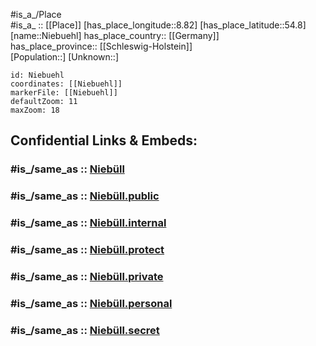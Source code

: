 ﻿---
confidential: public
isDeleted: false
location:
- 54.8
- 8.82
mapmarker: city
mapzoom:
- 7
- 12
SpocWebEntityId: 32895
tags:
- geo/City
type: City
---

#is_a_/Place  
#is_a_ :: [[Place]] 
[has_place_longitude::8.82] 
[has_place_latitude::54.8] 
[name::Niebuehl] 
has_place_country:: [[Germany]]  
has_place_province:: [[Schleswig-Holstein]]  
[Population::] 
[Unknown::] 


```leaflet
id: Niebuehl
coordinates: [[Niebuehl]] 
markerFile: [[Niebuehl]] 
defaultZoom: 11 
maxZoom: 18
```


## Confidential Links & Embeds: 

### #is_/same_as :: [Niebüll](/_Standards/Earth/Continent/Europe/Europe~Central/Germany/Germany~West/Schleswig-Holstein/counties~SH/Nordfriesland/cities~Nordfriesland/Südtondern/boroughs~Südtondern/Niebüll.md) 

### #is_/same_as :: [Niebüll.public](/_public/Earth/Continent/Europe/Europe~Central/Germany/Germany~West/Schleswig-Holstein/counties~SH/Nordfriesland/cities~Nordfriesland/Südtondern/boroughs~Südtondern/Niebüll.public.md) 

### #is_/same_as :: [Niebüll.internal](/_internal/Earth/Continent/Europe/Europe~Central/Germany/Germany~West/Schleswig-Holstein/counties~SH/Nordfriesland/cities~Nordfriesland/Südtondern/boroughs~Südtondern/Niebüll.internal.md) 

### #is_/same_as :: [Niebüll.protect](/_protect/Earth/Continent/Europe/Europe~Central/Germany/Germany~West/Schleswig-Holstein/counties~SH/Nordfriesland/cities~Nordfriesland/Südtondern/boroughs~Südtondern/Niebüll.protect.md) 

### #is_/same_as :: [Niebüll.private](/_private/Earth/Continent/Europe/Europe~Central/Germany/Germany~West/Schleswig-Holstein/counties~SH/Nordfriesland/cities~Nordfriesland/Südtondern/boroughs~Südtondern/Niebüll.private.md) 

### #is_/same_as :: [Niebüll.personal](/_personal/Earth/Continent/Europe/Europe~Central/Germany/Germany~West/Schleswig-Holstein/counties~SH/Nordfriesland/cities~Nordfriesland/Südtondern/boroughs~Südtondern/Niebüll.personal.md) 

### #is_/same_as :: [Niebüll.secret](/_secret/Earth/Continent/Europe/Europe~Central/Germany/Germany~West/Schleswig-Holstein/counties~SH/Nordfriesland/cities~Nordfriesland/Südtondern/boroughs~Südtondern/Niebüll.secret.md)

